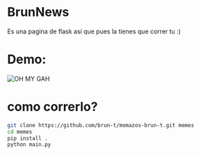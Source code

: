 # BrunNews

Es una pagina de flask así que pues la tienes que correr tu :)

# Demo:
![OH MY GAH](screenshot.gif)


# como correrlo?

```sh
git clone https://github.com/brun-t/momazos-brun-t.git memes
cd memes
pip install .
python main.py
```

